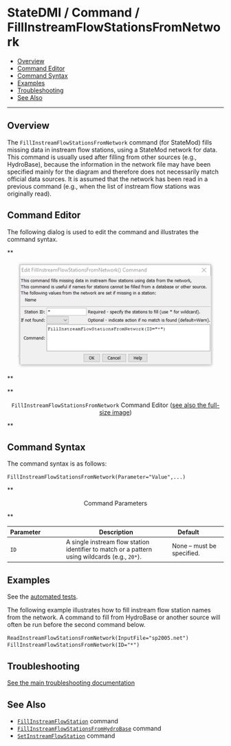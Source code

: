 # StateDMI / Command / FillInstreamFlowStationsFromNetwork #

* [Overview](#overview)
* [Command Editor](#command-editor)
* [Command Syntax](#command-syntax)
* [Examples](#examples)
* [Troubleshooting](#troubleshooting)
* [See Also](#see-also)

-------------------------

## Overview ##

The `FillInstreamFlowStationsFromNetwork` command (for StateMod)
fills missing data in instream flow stations, using a StateMod network for data.
This command is usually used after filling from other sources (e.g., HydroBase),
because the information in the network file may have been specified mainly for the
diagram and therefore does not necessarily match official data sources.
It is assumed that the network has been read in a previous command
(e.g., when the list of instream flow stations was originally read).

## Command Editor ##

The following dialog is used to edit the command and illustrates the command syntax.

**<p style="text-align: center;">
![FillInstreamFlowStationsFromNetwork command editor](FillInstreamFlowStationsFromNetwork.png)
</p>**

**<p style="text-align: center;">
`FillInstreamFlowStationsFromNetwork` Command Editor (<a href="../FillInstreamFlowStationsFromNetwork.png">see also the full-size image</a>)
</p>**

## Command Syntax ##

The command syntax is as follows:

```text
FillInstreamFlowStationsFromNetwork(Parameter="Value",...)
```
**<p style="text-align: center;">
Command Parameters
</p>**

| **Parameter**&nbsp;&nbsp;&nbsp;&nbsp;&nbsp;&nbsp;&nbsp;&nbsp;&nbsp;&nbsp;&nbsp;&nbsp; | **Description** | **Default**&nbsp;&nbsp;&nbsp;&nbsp;&nbsp;&nbsp;&nbsp;&nbsp;&nbsp;&nbsp; |
| --------------|-----------------|----------------- |
| `ID` | A single instream flow station identifier to match or a pattern using wildcards (e.g., `20*`). | None – must be specified. |

## Examples ##

See the [automated tests](https://github.com/OpenCDSS/cdss-app-statedmi-test/tree/master/test/regression/commands/FillInstreamFlowStationsFromNetwork).

The following example illustrates how to fill instream flow station names from the network.  A command to fill from HydroBase or another source will often be run before the second command below.

```
ReadInstreamFlowStationsFromNetwork(InputFile="sp2005.net")
FillInstreamFlowStationsFromNetwork(ID="*")
```

## Troubleshooting ##

[See the main troubleshooting documentation](../../troubleshooting/troubleshooting.md)

## See Also ##

* [`FillInstreamFlowStation`](../FillInstreamFlowStation/FillInstreamFlowStation.md) command
* [`FillInstreamFlowStationsFromHydroBase`](../FillInstreamFlowStationsFromHydroBase/FillInstreamFlowStationsFromHydroBase.md) command
* [`SetInstreamFlowStation`](../SetInstreamFlowStation/SetInstreamFlowStation.md) command

